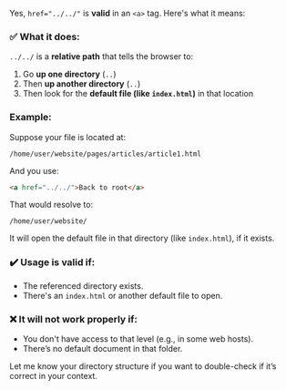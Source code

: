 Yes, `href="../../"` is **valid** in an `<a>` tag. Here's what it means:

### ✅ What it does:

`../../` is a **relative path** that tells the browser to:

1. Go **up one directory** (`..`)
2. Then **up another directory** (`..`)
3. Then look for the **default file (like `index.html`)** in that location

### Example:

Suppose your file is located at:

```
/home/user/website/pages/articles/article1.html
```

And you use:

```html
<a href="../../">Back to root</a>
```

That would resolve to:

```
/home/user/website/
```

It will open the default file in that directory (like `index.html`), if it exists.

### ✔️ Usage is valid if:

* The referenced directory exists.
* There's an `index.html` or another default file to open.

### ❌ It will not work properly if:

* You don't have access to that level (e.g., in some web hosts).
* There’s no default document in that folder.

Let me know your directory structure if you want to double-check if it’s correct in your context.
